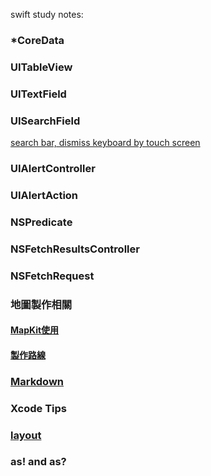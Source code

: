 swift study notes:

### *CoreData
### UITableView
### UITextField
### UISearchField
[search bar, dismiss keyboard by touch screen](https://github.com/dogteeth/SwiftNotes/blob/main/searbarDismissKeyboard.md)

### UIAlertController
### UIAlertAction
### NSPredicate
### NSFetchResultsController
### NSFetchRequest


### 地圖製作相關
#### [MapKit使用](https://github.com/dogteeth/SwiftNotes/blob/main/MapKit.md)
#### [製作路線](https://github.com/dogteeth/SwiftNotes/blob/main/makingMapRoute.md)

### [Markdown](https://guides.github.com/features/mastering-markdown/)
### Xcode Tips

### [layout](https://github.com/dogteeth/SwiftNotes/blob/main/layout.md)
### as! and as?
